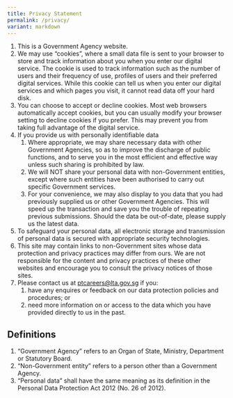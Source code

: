 ```yaml
---
title: Privacy Statement
permalink: /privacy/
variant: markdown
---
```

1.  This is a Government Agency website.
2.  We may use “cookies”, where a small data file is sent to your browser to store and track information about you when you enter our digital service. The cookie is used to track information such as the number of users and their frequency of use, profiles of users and their preferred digital services. While this cookie can tell us when you enter our digital services and which pages you visit, it cannot read data off your hard disk.
3.  You can choose to accept or decline cookies. Most web browsers automatically accept cookies, but you can usually modify your browser setting to decline cookies if you prefer. This may prevent you from taking full advantage of the digital service.
4.  If you provide us with personally identifiable data
    1.  Where appropriate, we may share necessary data with other Government Agencies, so as to improve the discharge of public functions, and to serve you in the most efficient and effective way unless such sharing is prohibited by law.
    2.  We will NOT share your personal data with non-Government entities, except where such entities have been authorised to carry out specific Government services.
    3.  For your convenience, we may also display to you data that you had previously supplied us or other Government Agencies. This will speed up the transaction and save you the trouble of repeating previous submissions. Should the data be out-of-date, please supply us the latest data.
5.  To safeguard your personal data, all electronic storage and transmission of personal data is secured with appropriate security technologies.
6.  This site may contain links to non-Government sites whose data protection and privacy practices may differ from ours. We are not responsible for the content and privacy practices of these other websites and encourage you to consult the privacy notices of those sites.
7.  Please contact us at [ptcareers@lta.gov.sg](mailto:ptcareers@lta.gov.sg) if you:
    1.  have any enquires or feedback on our data protection policies and procedures; or
    2.  need more information on or access to the data which you have provided directly to us in the past.

Definitions
-----------

1.  “Government Agency” refers to an Organ of State, Ministry, Department or Statutory Board.
2.  “Non-Government entity” refers to a person other than a Government Agency.
3.  “Personal data” shall have the same meaning as its definition in the Personal Data Protection Act 2012 (No. 26 of 2012).